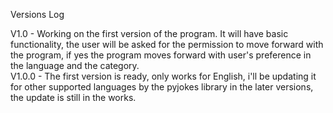 Versions Log </br>

V1.0 - Working on the first version of the program. It will have basic functionality, the user will be asked for the permission to move forward with the program, if yes the program moves forward with user's preference in the language and the category. </br>
V1.0.0 - The first version is ready, only works for English, i'll be updating it for other supported languages by the pyjokes library in the later versions, the update is still in the works. </br>

